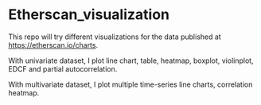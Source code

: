 # Etherscan_visualization

This repo will try different visualizations for the data published at https://etherscan.io/charts.

With univariate dataset, I plot line chart, table, heatmap, boxplot, violinplot, EDCF and partial autocorrelation.

With multivariate dataset, I plot multiple time-series line charts, correlation heatmap.






